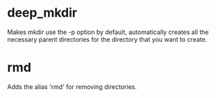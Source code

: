 # deep_mkdir
Makes mkdir use the -p option by default, automatically creates all the necessary parent directories for the directory that you want to create.

# rmd
Adds the alias 'rmd' for removing directories.
